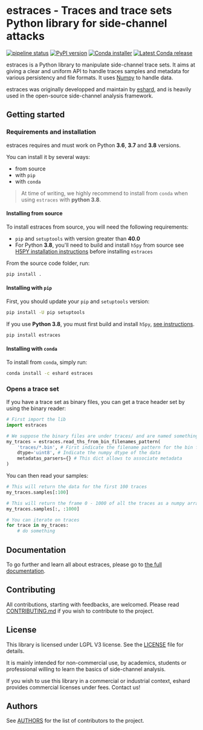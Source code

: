 # estraces - Traces and trace sets Python library for side-channel attacks

[![pipeline status](https://gitlab.com/eshard/estraces/badges/master/pipeline.svg)](https://gitlab.com/eshard/estraces/commits/master)
[![PyPI version](https://badge.fury.io/py/estraces.svg)](https://pypi.org/project/estraces/)
[![Conda installer](https://anaconda.org/eshard/estraces/badges/installer/conda.svg)](https://anaconda.org/eshard/estraces)
[![Latest Conda release](https://anaconda.org/eshard/estraces/badges/latest_release_date.svg)](https://anaconda.org/eshard/estraces)

estraces is a Python library to manipulate side-channel trace sets. It aims at giving a clear and uniform API to handle
traces samples and metadata for various persistency and file formats.
It uses [Numpy](https://www.numpy.org) to handle data.

estraces was originally developped and maintain by [eshard](https://www.eshard.com), and is heavily used in the open-source
side-channel analysis framework.

## Getting started

### Requirements and installation

estraces requires and must work on Python **3.6**, **3.7** and **3.8** versions.

You can install it by several ways:

- from source
- with `pip`
- with `conda`

>At time of writing, we highly recommend to install from `conda` when using `estraces` with **python 3.8**.

#### Installing from source

To install estraces from source, you will need the following requirements:

- `pip` and `setuptools` with version greater than **40.0**
- For Python **3.8**, you'll need to build and install `h5py` from source see [H5PY installation instructions](https://h5py.readthedocs.io/en/latest/build.html#source-installation) before installing `estraces`

From the source code folder, run:

```python
pip install .
```

#### Installing with `pip`

First, you should update your `pip` and `setuptools` version:

```bash
pip install -U pip setuptools
```

If you use **Python 3.8**, you must first build and install `h5py`, [see instructions](https://h5py.readthedocs.io/en/latest/build.html#source-installation).

```bash
pip install estraces
```

#### Installing with  `conda`

To install from `conda`, simply run:

```bash
conda install -c eshard estraces
```

### Opens a trace set

If you have a trace set as binary files, you can get a trace header set by using the binary reader:

```python
# First import the lib
import estraces

# We suppose the binary files are under traces/ and are named something.bin
my_traces = estraces.read_ths_from_bin_filenames_pattern(
    'traces/*.bin', # First indicate the filename pattern for the bin file
    dtype='uint8', # Indicate the numpy dtype of the data
    metadatas_parsers={} # This dict allows to associate metadata
)
```

You can then read your samples:

```python
# This will return the data for the first 100 traces
my_traces.samples[:100]

# This will return the frame 0 - 1000 of all the traces as a numpy array
my_traces.samples[:, :1000]

# You can iterate on traces
for trace in my_traces:
    # do something
```

## Documentation

To go further and learn all about estraces, please go to [the full documentation](https://eshard.gitlab.io/estraces).

## Contributing

All contributions, starting with feedbacks, are welcomed.
Please read [CONTRIBUTING.md](CONTRIBUTING.md) if you wish to contribute to the project.

## License

This library is licensed under LGPL V3 license. See the [LICENSE](LICENSE) file for details.

It is mainly intended for non-commercial use, by academics, students or professional willing to learn the basics of side-channel analysis.

If you wish to use this library in a commercial or industrial context, eshard provides commercial licenses under fees. Contact us!

## Authors

See [AUTHORS](AUTHORS.md) for the list of contributors to the project.

